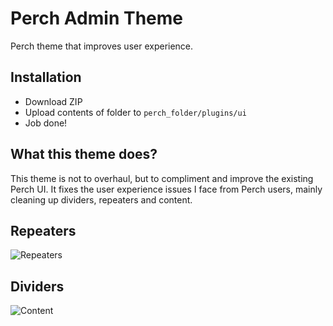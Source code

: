 # Perch Admin Theme
Perch theme that improves user experience.

## Installation
- Download ZIP
- Upload contents of folder to `perch_folder/plugins/ui`
- Job done!

## What this theme does?
This theme is not to overhaul, but to compliment and improve the existing Perch UI. It fixes the user experience issues I face from Perch users, mainly cleaning up dividers, repeaters and content. 

## Repeaters
![Repeaters](https://grabachirp.com/kingfisher-theme/kingfisher-theme-1.jpg)

## Dividers
![Content](https://grabachirp.com/kingfisher-theme/kingfisher-theme-2.jpg)
